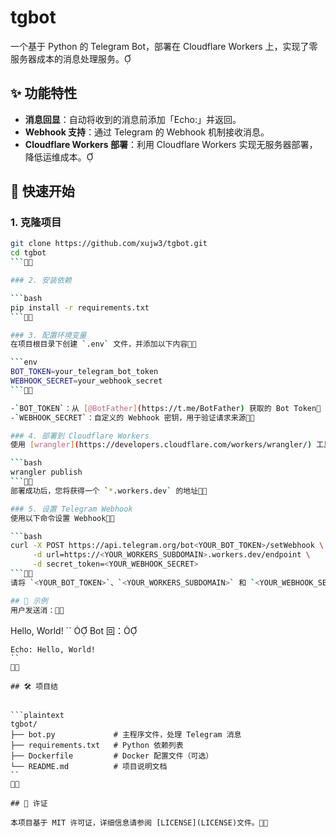 # tgbot

一个基于 Python 的 Telegram Bot，部署在 Cloudflare Workers 上，实现了零服务器成本的消息处理服务。

## ✨ 功能特性

- **消息回显**：自动将收到的消息前添加「Echo:」并返回。
- **Webhook 支持**：通过 Telegram 的 Webhook 机制接收消息。
- **Cloudflare Workers 部署**：利用 Cloudflare Workers 实现无服务器部署，降低运维成本。

## 🚀 快速开始

### 1. 克隆项目

```bash
git clone https://github.com/xujw3/tgbot.git
cd tgbot
```

### 2. 安装依赖

```bash
pip install -r requirements.txt
```

### 3. 配置环境变量
在项目根目录下创建 `.env` 文件，并添加以下内容

```env
BOT_TOKEN=your_telegram_bot_token
WEBHOOK_SECRET=your_webhook_secret
```

-`BOT_TOKEN`：从 [@BotFather](https://t.me/BotFather) 获取的 Bot Token
-`WEBHOOK_SECRET`：自定义的 Webhook 密钥，用于验证请求来源

### 4. 部署到 Cloudflare Workers
使用 [wrangler](https://developers.cloudflare.com/workers/wrangler/) 工具进行部署

```bash
wrangler publish
```
部署成功后，您将获得一个 `*.workers.dev` 的地址

### 5. 设置 Telegram Webhook
使用以下命令设置 Webhook

```bash
curl -X POST https://api.telegram.org/bot<YOUR_BOT_TOKEN>/setWebhook \
     -d url=https://<YOUR_WORKERS_SUBDOMAIN>.workers.dev/endpoint \
     -d secret_token=<YOUR_WEBHOOK_SECRET>
```
请将 `<YOUR_BOT_TOKEN>`、`<YOUR_WORKERS_SUBDOMAIN>` 和 `<YOUR_WEBHOOK_SECRET>` 替换为您的实际值

## 🧪 示例
用户发送消：

```
Hello, World!
``

Bot 回：

```
Echo: Hello, World!
``


## 🛠️ 项目结


```plaintext
tgbot/
├── bot.py             # 主程序文件，处理 Telegram 消息
├── requirements.txt   # Python 依赖列表
├── Dockerfile         # Docker 配置文件（可选）
└── README.md          # 项目说明文档
``


## 📄 许证

本项目基于 MIT 许可证，详细信息请参阅 [LICENSE](LICENSE)文件。
